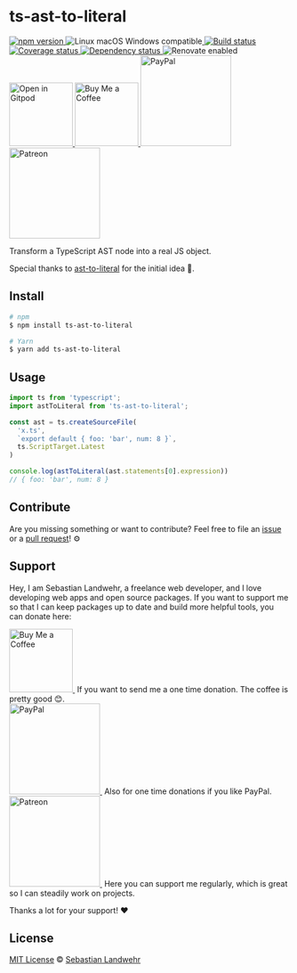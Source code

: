 <!-- TITLE/ -->
# ts-ast-to-literal
<!-- /TITLE -->

<!-- BADGES/ -->
<p>
  <a href="https://npmjs.org/package/ts-ast-to-literal">
    <img
      src="https://img.shields.io/npm/v/ts-ast-to-literal.svg"
      alt="npm version"
    >
  </a><img src="https://img.shields.io/badge/os-linux%20%7C%C2%A0macos%20%7C%C2%A0windows-blue" alt="Linux macOS Windows compatible"><a href="https://github.com/dword-design/ts-ast-to-literal/actions">
    <img
      src="https://github.com/dword-design/ts-ast-to-literal/workflows/build/badge.svg"
      alt="Build status"
    >
  </a><a href="https://codecov.io/gh/dword-design/ts-ast-to-literal">
    <img
      src="https://codecov.io/gh/dword-design/ts-ast-to-literal/branch/master/graph/badge.svg"
      alt="Coverage status"
    >
  </a><a href="https://david-dm.org/dword-design/ts-ast-to-literal">
    <img src="https://img.shields.io/david/dword-design/ts-ast-to-literal" alt="Dependency status">
  </a><img src="https://img.shields.io/badge/renovate-enabled-brightgreen" alt="Renovate enabled"><br/><a href="https://gitpod.io/#https://github.com/dword-design/ts-ast-to-literal">
    <img
      src="https://gitpod.io/button/open-in-gitpod.svg"
      alt="Open in Gitpod"
      width="114"
    >
  </a><a href="https://www.buymeacoffee.com/dword">
    <img
      src="https://www.buymeacoffee.com/assets/img/guidelines/download-assets-sm-2.svg"
      alt="Buy Me a Coffee"
      width="114"
    >
  </a><a href="https://paypal.me/SebastianLandwehr">
    <img
      src="https://sebastianlandwehr.com/images/paypal.svg"
      alt="PayPal"
      width="163"
    >
  </a><a href="https://www.patreon.com/dworddesign">
    <img
      src="https://sebastianlandwehr.com/images/patreon.svg"
      alt="Patreon"
      width="163"
    >
  </a>
</p>
<!-- /BADGES -->

<!-- DESCRIPTION/ -->
Transform a TypeScript AST node into a real JS object.
<!-- /DESCRIPTION -->

Special thanks to [ast-to-literal](https://github.com/hypervillain/ast-to-literal) for the initial idea 👏.

<!-- INSTALL/ -->
## Install

```bash
# npm
$ npm install ts-ast-to-literal

# Yarn
$ yarn add ts-ast-to-literal
```
<!-- /INSTALL -->

## Usage

```js
import ts from 'typescript';
import astToLiteral from 'ts-ast-to-literal';

const ast = ts.createSourceFile(
  'x.ts',
  `export default { foo: 'bar', num: 8 }`,
  ts.ScriptTarget.Latest
)

console.log(astToLiteral(ast.statements[0].expression))
// { foo: 'bar', num: 8 }
```

<!-- LICENSE/ -->
## Contribute

Are you missing something or want to contribute? Feel free to file an [issue](https://github.com/dword-design/ts-ast-to-literal/issues) or a [pull request](https://github.com/dword-design/ts-ast-to-literal/pulls)! ⚙️

## Support

Hey, I am Sebastian Landwehr, a freelance web developer, and I love developing web apps and open source packages. If you want to support me so that I can keep packages up to date and build more helpful tools, you can donate here:

<p>
  <a href="https://www.buymeacoffee.com/dword">
    <img
      src="https://www.buymeacoffee.com/assets/img/guidelines/download-assets-sm-2.svg"
      alt="Buy Me a Coffee"
      width="114"
    >
  </a>&nbsp;If you want to send me a one time donation. The coffee is pretty good 😊.<br/>
  <a href="https://paypal.me/SebastianLandwehr">
    <img
      src="https://sebastianlandwehr.com/images/paypal.svg"
      alt="PayPal"
      width="163"
    >
  </a>&nbsp;Also for one time donations if you like PayPal.<br/>
  <a href="https://www.patreon.com/dworddesign">
    <img
      src="https://sebastianlandwehr.com/images/patreon.svg"
      alt="Patreon"
      width="163"
    >
  </a>&nbsp;Here you can support me regularly, which is great so I can steadily work on projects.
</p>

Thanks a lot for your support! ❤️

## License

[MIT License](https://opensource.org/license/mit/) © [Sebastian Landwehr](https://sebastianlandwehr.com)
<!-- /LICENSE -->
